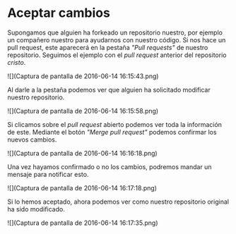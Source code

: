 # Aceptar cambios

Supongamos que alguien ha forkeado un repositorio nuestro, por ejemplo un compañero nuestro para ayudarnos con nuestro código. Si nos hace un pull request, este aparecerá en la pestaña _"Pull requests"_ de nuestro repositorio. Seguimos el ejemplo con el _pull request_ anterior del repositorio _cristo_.

![](Captura de pantalla de 2016-06-14 16:15:43.png)

Al darle a la pestaña podemos ver que alguien ha solicitado modificar nuestro repositorio.

![](Captura de pantalla de 2016-06-14 16:15:58.png)

Si clicamos sobre el _pull request_ abierto podemos ver toda la información de este. Mediante el botón _"Merge pull request"_ podemos confirmar los nuevos cambios.

![](Captura de pantalla de 2016-06-14 16:16:18.png)

Una vez hayamos confirmado o no los cambios, podremos mandar un mensaje para notificar esto.

![](Captura de pantalla de 2016-06-14 16:17:18.png)

Si lo hemos aceptado, ahora podemos ver como nuestro repositorio original ha sido modificado.

![](Captura de pantalla de 2016-06-14 16:17:35.png)

